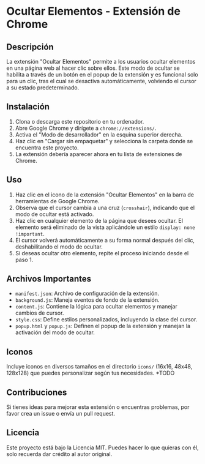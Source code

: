 # Ocultar Elementos - Extensión de Chrome

## Descripción

La extensión "Ocultar Elementos" permite a los usuarios ocultar elementos en una página web al hacer clic sobre ellos. Este modo de ocultar se habilita a través de un botón en el popup de la extensión y es funcional solo para un clic, tras el cual se desactiva automáticamente, volviendo el cursor a su estado predeterminado.

## Instalación

1. Clona o descarga este repositorio en tu ordenador.
2. Abre Google Chrome y dirígete a `chrome://extensions/`.
3. Activa el "Modo de desarrollador" en la esquina superior derecha.
4. Haz clic en "Cargar sin empaquetar" y selecciona la carpeta donde se encuentra este proyecto.
5. La extensión debería aparecer ahora en tu lista de extensiones de Chrome.

## Uso

1. Haz clic en el icono de la extensión "Ocultar Elementos" en la barra de herramientas de Google Chrome.
2. Observa que el cursor cambia a una cruz (`crosshair`), indicando que el modo de ocultar está activado.
3. Haz clic en cualquier elemento de la página que desees ocultar. El elemento será eliminado de la vista aplicándole un estilo `display: none !important`.
4. El cursor volverá automáticamente a su forma normal después del clic, deshabilitando el modo de ocultar.
5. Si deseas ocultar otro elemento, repite el proceso iniciando desde el paso 1.

## Archivos Importantes

- `manifest.json`: Archivo de configuración de la extensión.
- `background.js`: Maneja eventos de fondo de la extensión.
- `content.js`: Contiene la lógica para ocultar elementos y manejar cambios de cursor.
- `style.css`: Define estilos personalizados, incluyendo la clase del cursor.
- `popup.html` y `popup.js`: Definen el popup de la extensión y manejan la activación del modo de ocultar.

## Iconos

Incluye iconos en diversos tamaños en el directorio `icons/` (16x16, 48x48, 128x128) que puedes personalizar según tus necesidades. *TODO

## Contribuciones

Si tienes ideas para mejorar esta extensión o encuentras problemas, por favor crea un issue o envía un pull request.

## Licencia

Este proyecto está bajo la Licencia MIT. Puedes hacer lo que quieras con él, solo recuerda dar crédito al autor original.
